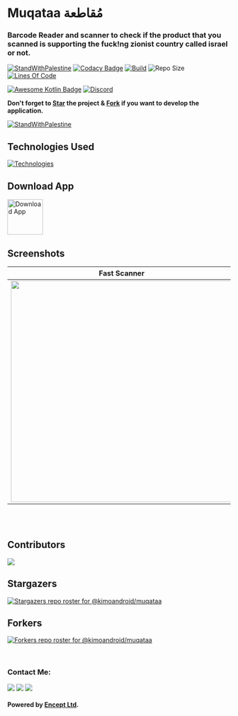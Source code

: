 # Muqataa مُقاطعة
### Barcode Reader and scanner to check if the product that you scanned is supporting the fuck!ng zionist country called israel or not.

[![StandWithPalestine](https://raw.githubusercontent.com/kimoandroid/StandWithPalestine/main/assets/palestine_badge.svg)](https://github.com/kimoandroid/StandWithPalestine)
[![Codacy Badge](https://app.codacy.com/project/badge/Grade/839fd92cb64e410a977f0b4835a535f3)](https://app.codacy.com/gh/kimoandroid/muqataa/dashboard?utm_source=gh&utm_medium=referral&utm_content=&utm_campaign=Badge_grade)
[![Build](https://github.com/kimoandroid/muqataa/actions/workflows/android.yml/badge.svg)](https://github.com/kimoandroid/muqataa/actions/workflows/android.yml)
![Repo Size](https://img.shields.io/github/repo-size/kimoandroid/muqataa)
[![Lines Of Code](https://tokei.rs/b1/github/kimoandroid/muqataa?category=code)](https://github.com/kimoandroid/muqataa)

[![Awesome Kotlin Badge](https://kotlin.link/awesome-kotlin.svg)](https://github.com/KotlinBy/awesome-kotlin)
[![Discord](https://img.shields.io/discord/954020097381502976.svg?label=&logo=discord&logoColor=ffffff&color=7389D8&labelColor=6A7EC2)](https://discord.gg/ptz6VByDbv)

__Don't forget to <a href="https://github.com/kimoandroid/muqataa">Star</a> the project & <a href="https://github.com/kimoandroid/muqataa/fork">Fork</a> if you want to develop the application.__

[![StandWithPalestine](https://raw.githubusercontent.com/kimoandroid/StandWithPalestine/main/assets/palestine_banner.svg)](https://github.com/kimoandroid/StandWithPalestine/blob/main/Donate.md)

## Technologies Used
[![Technologies](https://skillicons.dev/icons?i=kotlin,androidstudio,idea,gradle&perline=12)](https://skillicons.dev)

## Download App
<a href="https://play.google.com/store/apps/details?id=co.encept.muqataa">
<img alt="Download App" height="80" src="https://play.google.com/intl/en_us/badges/images/generic/en_badge_web_generic.png" /></a>

## Screenshots

Fast Scanner | Manual Scan | Clean Design
------------ | ------------- | -------------
<img src="https://github.com/kimoandroid/muqataa/assets/69405523/1f377914-a4ba-43d2-bfbb-a4c7136ffc9b" width=500/> | <img src="https://github.com/kimoandroid/muqataa/assets/69405523/5c0b1efc-5b22-4197-a0d1-def2eb542442" width=500/> | <img src="https://github.com/kimoandroid/muqataa/assets/69405523/f21ea35b-3ac4-4909-a846-c700829aa394" width=500/>

<br><br>

## Contributors
<a href="https://github.com/kimoandroid/muqataa/graphs/contributors">
  <img src="https://contrib.rocks/image?repo=kimoandroid/muqataa" />
</a>

<br>

## Stargazers
[![Stargazers repo roster for @kimoandroid/muqataa](https://reporoster.com/stars/kimoandroid/muqataa)](https://github.com/kimoandroid/muqataa/stargazers)


## Forkers
[![Forkers repo roster for @kimoandroid/muqataa](https://reporoster.com/forks/kimoandroid/muqataa)](https://github.com/kimoandroid/muqataa/network/members)

<br>

### Contact Me:
<a href="https://www.facebook.com/karim.abdallah.dev" target="_blank"><img src="https://img.shields.io/badge/-Karim%20Abdallah-0077B5?style=for-the-badge&logo=Facebook&logoColor=white"/></a>
<a href="https://www.linkedin.com/in/karim-abdallah-dev" target="_blank"><img src="https://img.shields.io/badge/-Karim%20Abdallah-0077B5?style=for-the-badge&logo=Linkedin&logoColor=white"/></a>
<a href="mailto:karim@encept.co" target="_blank"><img src="https://img.shields.io/badge/-karim@encept.co-0077B5?style=for-the-badge&logo=Gmail&logoColor=white"/></a>

#### Powered by [Encept Ltd](https://encept.co).
